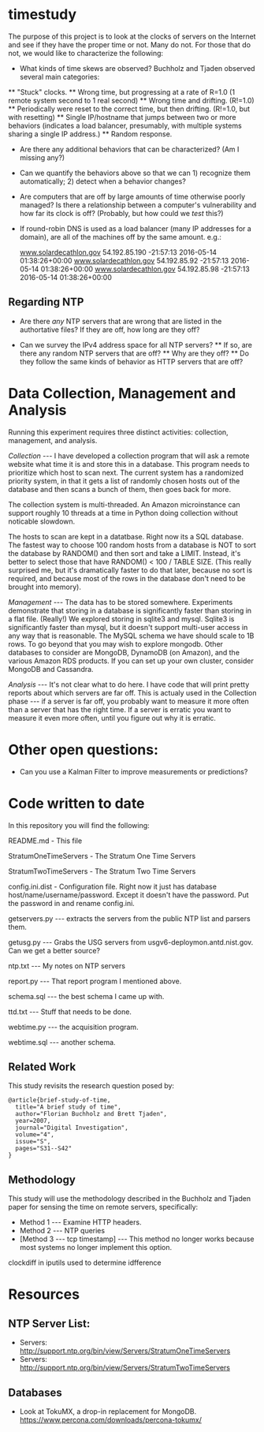 # timestudy

The purpose of this project is to look at the clocks of servers on the
Internet and see if they have the proper time or not. Many do not.
For those that do not, we would like to characterize the following:

* What kinds of time skews are observed? Buchholz and Tjaden observed several main categories:

** "Stuck" clocks.
** Wrong time, but progressing at a rate of R=1.0  (1 remote system second to 1 real second)
** Wrong time and drifting. (R!=1.0)
** Periodically were reset to the correct time, but then drifting. (R!=1.0, but with resetting)
** Single IP/hostname that jumps between two or more behaviors (indicates a load balancer, presumably, with multiple systems sharing a single IP address.)
** Random response.

* Are there any additional behaviors that can be characterized? (Am I missing any?)

* Can we quantify the behaviors above so that we can 1) recognize them automatically; 2) detect when a behavior changes?

* Are computers that are off by large amounts of time otherwise poorly managed?  Is there a relationship between a computer's vulnerability and how far its clock is off? (Probably, but how could we *test* this?)

* If round-robin DNS is used as a load balancer (many IP addresses for a domain), are all of the machines off by the same amount. e.g.:

    www.solardecathlon.gov              54.192.85.190        -21:57:13                      2016-05-14 01:38:26+00:00
    www.solardecathlon.gov              54.192.85.92         -21:57:13                      2016-05-14 01:38:26+00:00
    www.solardecathlon.gov              54.192.85.98         -21:57:13                      2016-05-14 01:38:26+00:00

## Regarding NTP

* Are there *any* NTP servers that are wrong that are listed in the authortative files?  If they are off, how long are they off?

* Can we survey the IPv4 address space for all NTP servers? 
** If so, are there any random NTP servers that are off? 
** Why are they off? 
** Do they follow the same kinds of behavior as HTTP servers that are off?


# Data Collection, Management and Analysis

Running this experiment requires three distinct activities: collection, management, and analysis.

*Collection* --- I have developed a collection program that will ask a remote website what time it is and store this in a database. This program needs to prioritize which host to scan next. The current system has a randomized priority system, in that it gets a list of randomly chosen hosts out of the database and then scans a bunch of them, then goes back for more.

The collection system is multi-threaded. An Amazon microinstance can support roughly 10 threads at a time in Python doing collection without noticable slowdown.

The hosts to scan are kept in a datatbase. Right now its a SQL database. The fastest way to choose 100 random hosts from a database is NOT to sort the database by RANDOM() and then sort and take a LIMIT. Instead, it's better to select those that have RANDOM() <  100 / TABLE SIZE. (This really surprised me, but it's dramatically faster to do that later, because no sort is required, and because most of the rows in the database don't need to be brought into memory). 

*Management* --- The data has to be stored somewhere. Experiments demonstrate that storing in a database is significantly faster than storing in a flat file. (Really!)  We explored storing in sqlite3 and mysql. Sqlite3 is significantly faster than mysql, but it doesn't support multi-user access in any way that is reasonable. The MySQL schema we have should scale to 1B rows. To go beyond that you may wish to explore mongodb. Other databases to consider are MongoDB, DynamoDB (on Amazon), and the various Amazon RDS products. If you can set up your own cluster, consider MongoDB and Cassandra. 

*Analysis* --- It's not clear what to do here. I have code that will print pretty reports about which servers are far off. This is actualy used in the Collection phase --- if a server is far off, you probably want to measure it more often than a server that has the right time. If a server is erratic you want to measure it even more often, until you figure out why it is erratic.

# Other open questions:

* Can you use a Kalman Filter to improve measurements or predictions?

# Code written to date

In this repository you will find the following:

README.md - This file

StratumOneTimeServers - The Stratum One Time Servers

StratumTwoTimeServers - The Stratum Two Time Servers

config.ini.dist - Configuration file. Right now it just has database host/name/username/password. Except it doesn't have the password. Put the password in and rename config.ini.

getservers.py --- extracts the servers from the public NTP list and parsers them.

getusg.py --- Grabs the USG servers from usgv6-deploymon.antd.nist.gov. Can we get a better source?

ntp.txt --- My notes on NTP servers

report.py --- That report program I mentioned above.

schema.sql --- the best schema I came up with.

ttd.txt --- Stuff that needs to be done.

webtime.py --- the acquisition program.

webtime.sql --- another schema.




## Related Work

This study revisits the research question posed by:

```
@article{brief-study-of-time,
  title="A brief study of time",
  author="Florian Buchholz and Brett Tjaden",
  year=2007,
  journal="Digital Investigation",
  volume="4",
  issue="S",
  pages="S31--S42"
}
```

## Methodology

This study will use the methodology described in the Buchholz and Tjaden paper for sensing the time on remote servers, specifically:

* Method 1 --- Examine HTTP headers.
* Method 2 --- NTP queries
* [Method 3 --- tcp timestamp] --- This method no longer works because most systems no longer implement this option.


clockdiff in iputils used to determine idfference

# Resources

## NTP Server List:
* Servers: http://support.ntp.org/bin/view/Servers/StratumOneTimeServers
* Servers: http://support.ntp.org/bin/view/Servers/StratumTwoTimeServers

## Databases

* Look at TokuMX, a drop-in replacement for MongoDB. https://www.percona.com/downloads/percona-tokumx/

